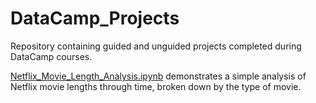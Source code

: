 # DataCamp_Projects
Repository containing guided and unguided projects completed during DataCamp courses.

[Netflix_Movie_Length_Analysis.ipynb](/Netflix_Movie_Length_Analysis.ipynb) demonstrates a simple analysis of Netflix movie lengths through time, broken down by the type of movie.
